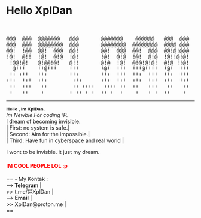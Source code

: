 Hello XplDan
========================================================
<pre>                                                  
                                                            
@@@  @@@  @@@@@@@   @@@       @@@@@@@    @@@@@@   @@@  @@@  
@@@  @@@  @@@@@@@@  @@@       @@@@@@@@  @@@@@@@@  @@@@ @@@  
@@!  !@@  @@!  @@@  @@!       @@!  @@@  @@!  @@@  @@!@!@@@  
!@!  @!!  !@!  @!@  !@!       !@!  @!@  !@!  @!@  !@!!@!@!  
 !@@!@!   @!@@!@!   @!!       @!@  !@!  @!@!@!@!  @!@ !!@!  
  @!!!    !!@!!!    !!!       !@!  !!!  !!!@!!!!  !@!  !!!  
 !: :!!   !!:       !!:       !!:  !!!  !!:  !!!  !!:  !!!  
:!:  !:!  :!:        :!:      :!:  !:!  :!:  !:!  :!:  !:!  
 ::  :::   ::        :: ::::   :::: ::  ::   :::   ::   ::  
 :   ::    :        : :: : :  :: :  :    :   : :  ::    :  
</pre>
---
<b style="font-size: 12px;
font-color:red">Hello , Im XplDan.</b>
<br>
<i>Im Newbie For coding :P. </i>
<br>
I dream of becoming invisible. 
<br>
|    First: no system is safe.|
<br>
|    Second: Aim for the impossible.|
<br>
|    Third: Have fun in cyberspace and real world |
<br>

I wont to be invisble. 
it just my dream.

<h4 style="color:red;">IM COOL PEOPLE LOL :p</h4>
==
- My Kontak : <br>
		--><b> Telegram </b>|<br>
				>> t.me/@XplDan 	|<br>
					--> <b>Email</b>	|<br>
				>> XplDan@proton.me |<br>
    ==

